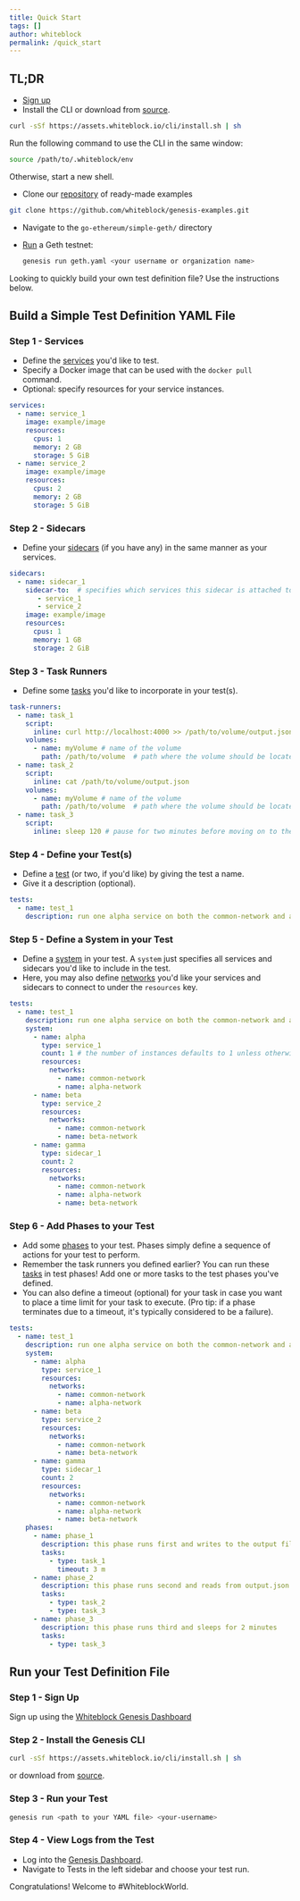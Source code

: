 ```yaml
---
title: Quick Start
tags: []
author: whiteblock
permalink: /quick_start
---
```


## TL;DR
* [Sign up](https://genesis.whiteblock.io/)
* Install the CLI or download from [source](https://github.com/whiteblock/genesis-cli).
```bash
curl -sSf https://assets.whiteblock.io/cli/install.sh | sh
```
Run the following command to use the CLI in the same window:
```bash
source /path/to/.whiteblock/env
```
Otherwise, start a new shell.
* Clone our [repository](https://github.com/whiteblock/genesis-examples) of ready-made examples
```bash
git clone https://github.com/whiteblock/genesis-examples.git
```
* Navigate to the `go-ethereum/simple-geth/` directory
* [Run](#run-your-test-definition-file) a Geth testnet: 

  ```bash
  genesis run geth.yaml <your username or organization name>
  ```

Looking to quickly build your own test definition file? Use the instructions below. 

## Build a Simple Test Definition YAML File
### Step 1 - Services
* Define the [services](/defining_tests.html#defining-services) you'd like to test. 
* Specify a Docker image that can be used with the `docker pull` command. 
* Optional: specify resources for your service instances.

```yaml
services:
  - name: service_1
    image: example/image
    resources:
      cpus: 1
      memory: 2 GB
      storage: 5 GiB
  - name: service_2
    image: example/image
    resources:
      cpus: 2
      memory: 2 GB
      storage: 5 GiB
```

### Step 2 - Sidecars
* Define your [sidecars](/defining_tests.html#defining-sidecars) (if you have any) in the same manner as your services.

```yaml
sidecars:
  - name: sidecar_1
    sidecar-to:  # specifies which services this sidecar is attached to
       - service_1
       - service_2
    image: example/image
    resources: 
      cpus: 1
      memory: 1 GB
      storage: 2 GiB
```

### Step 3 - Task Runners
* Define some [tasks](/defining_tests.html#defining-task-runners) you'd like to incorporate in your test(s).

```yaml
task-runners:
  - name: task_1
    script:
      inline: curl http://localhost:4000 >> /path/to/volume/output.json
    volumes:
      - name: myVolume # name of the volume
        path: /path/to/volume  # path where the volume should be located
  - name: task_2
    script:
      inline: cat /path/to/volume/output.json
    volumes:
      - name: myVolume # name of the volume
        path: /path/to/volume  # path where the volume should be located
  - name: task_3
    script: 
      inline: sleep 120 # pause for two minutes before moving on to the next task or process
```

### Step 4 - Define your Test(s)
* Define a [test](/defining_tests.html#defining-tests) (or two, if you'd like) by giving the test a name.
* Give it a description (optional).

```yaml
tests:
  - name: test_1
    description: run one alpha service on both the common-network and alpha-network, run one beta service on both the common-network and beta-network, and run two gamma sidecars on all three networks mentioned  
```

### Step 5 - Define a System in your Test
* Define a [system](/defining_tests.html#initial-system-definition) in your test. A `system` just specifies all services and sidecars you'd like to include in the test.
* Here, you may also define [networks](defining_tests.html#defining-networks) you'd like your services and sidecars to connect to under the `resources` key.
```yaml
tests:
  - name: test_1
    description: run one alpha service on both the common-network and alpha-network, run one beta service on both the common-network and beta-network, and run two gamma sidecars on all three networks mentioned
    system:
      - name: alpha
        type: service_1
        count: 1 # the number of instances defaults to 1 unless otherwise specified by the `count` key.
        resources:
          networks:
            - name: common-network
            - name: alpha-network
      - name: beta
        type: service_2
        resources:
          networks:
            - name: common-network
            - name: beta-network
      - name: gamma
        type: sidecar_1
        count: 2
        resources: 
          networks:
            - name: common-network  
            - name: alpha-network
            - name: beta-network     
```

### Step 6 - Add Phases to your Test
* Add some [phases](/defining_tests.html#defining-test-phases) to your test. Phases simply define a sequence of actions for your test to perform.
* Remember the task runners you defined earlier? You can run these [tasks](/defining_tests.html#tasking-a-system) in test phases! Add one or more tasks to the test phases you've defined.
* You can also define a timeout (optional) for your task in case you want to place a time limit for your task to execute. (Pro tip: if a phase terminates due to a timeout, it's typically considered to be a failure).
```yaml
tests:
  - name: test_1
    description: run one alpha service on both the common-network and alpha-network, run one beta service on both the common-network and beta-network, and run two gamma sidecars on all three networks mentioned
    system:
      - name: alpha
        type: service_1
        resources:
          networks:
            - name: common-network
            - name: alpha-network
      - name: beta
        type: service_2
        resources:
          networks:
            - name: common-network
            - name: beta-network
      - name: gamma
        type: sidecar_1
        count: 2
        resources: 
          networks:
            - name: common-network  
            - name: alpha-network
            - name: beta-network        
    phases:
      - name: phase_1
        description: this phase runs first and writes to the output file, output.json
        tasks:
          - type: task_1
            timeout: 3 m
      - name: phase_2
        description: this phase runs second and reads from output.json
        tasks:
          - type: task_2
          - type: task_3
      - name: phase_3
        description: this phase runs third and sleeps for 2 minutes
        tasks:
          - type: task_3             
```

## Run your Test Definition File
### Step 1 - Sign Up
Sign up using the [Whiteblock Genesis Dashboard](https://genesis.whiteblock.io/)
### Step 2 - Install the Genesis CLI
```bash
curl -sSf https://assets.whiteblock.io/cli/install.sh | sh
```
or download from [source](https://github.com/whiteblock/genesis-cli).

### Step 3 - Run your Test
```bash
genesis run <path to your YAML file> <your-username>
```

### Step 4 - View Logs from the Test
* Log into the [Genesis Dashboard](https://genesis.whiteblock.io/login).
* Navigate to Tests in the left sidebar and choose your test run.

Congratulations! Welcome to #WhiteblockWorld.
